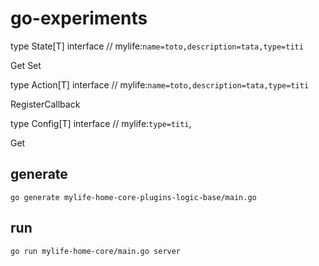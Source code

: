 # go-experiments

type State[T] interface // mylife:`name=toto,description=tata,type=titi`

Get
Set

type Action[T] interface // mylife:`name=toto,description=tata,type=titi`

RegisterCallback

type Config[T] interface // mylife:`type=titi`,

Get

## generate

```shell
go generate mylife-home-core-plugins-logic-base/main.go 
```

## run

```shell
go run mylife-home-core/main.go server
```